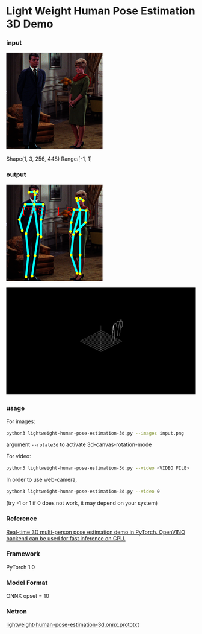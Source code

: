 # Light Weight Human Pose Estimation 3D Demo

### input

![input_image](input.png)

Shape(1, 3,	256, 448) Range:[-1, 1]

### output

![output_image](ICV_3D_Human_Pose_Estimation_0.png)

![output_3d](Canvas3D_0.png)

### usage

For images:
``` bash
python3 lightweight-human-pose-estimation-3d.py --images input.png
```
argument `--rotate3d` to activate 3d-canvas-rotation-mode

For video:
```bash
python3 lightweight-human-pose-estimation-3d.py --video <VIDEO FILE>
```

In order to use web-camera,
```bash
python3 lightweight-human-pose-estimation-3d.py --video 0
```
(try -1 or 1 if 0 does not work, it may depend on your system)




### Reference

[Real-time 3D multi-person pose estimation demo in PyTorch. OpenVINO backend can be used for fast inference on CPU.](https://github.com/Daniil-Osokin/lightweight-human-pose-estimation-3d-demo.pytorch)


### Framework
PyTorch 1.0


### Model Format
ONNX opset = 10


### Netron

[lightweight-human-pose-estimation-3d.onnx.prototxt](https://lutzroeder.github.io/netron/?url=https://storage.googleapis.com/ailia-models/lightweight-human-pose-estimation-3d/human-pose-estimation-3d.onnx.prototxt)
